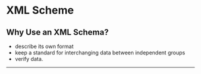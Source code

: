# XML Scheme

## Why Use an XML Schema?

* describe its own format
* keep a standard for interchanging data between independent groups
* verify data.

---
